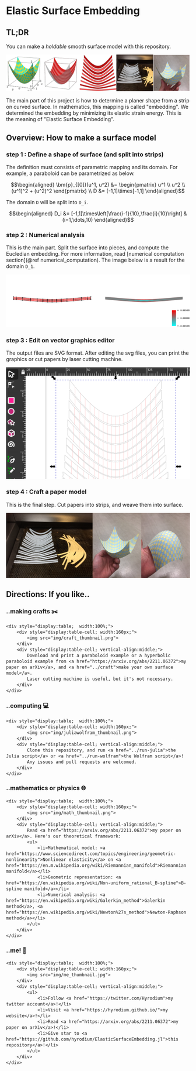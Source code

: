 # Elastic Surface Embedding

## TL;DR
You can make a *holdable* smooth surface model with this repository.

![](img/overview.png)

The main part of this project is how to determine a planer shape from a strip on curved surface.
In mathematics, this mapping is called "embedding".
We determined the embedding by minimizing its elastic strain energy.
This is the meaning of "Elastic Surface Embedding".

## Overview: How to make a surface model
### step 1 : Define a shape of surface (and split into strips)
The definition must consists of parametric mapping and its domain.
For example, a paraboloid can be parametrized as below.

```math
\begin{aligned}
\bm{p}_{[0]}(u^1, u^2)
&= \begin{pmatrix}
u^1 \\
u^2 \\
(u^1)^2 + (u^2)^2
\end{pmatrix} \\
D
&= [-1,1]\times[-1,1]
\end{aligned}
```

The domain ``D`` will be split into ``D_i``.

```math
\begin{aligned}
D_i
&= [-1,1]\times\left[\frac{i-1}{10},\frac{i}{10}\right] & (i=1,\dots,10)
\end{aligned}
```

### step 2 : Numerical analysis
This is the main part.
Split the surface into pieces, and compute the Eucledian embedding.
For more information, read [numerical computation section](@ref numerical_computation).
The image below is a result for the domain ``D_1``.

![](img/bspline_strain.png)

### step 3 : Edit on vector graphics editor
The output files are SVG format.
After editing the svg files, you can print the graphics or cut papers by laser cutting machine.

![](img/inkscape.png)

### step 4 : Craft a paper model
This is the final step.
Cut papers into strips, and weave them into surface.

![](img/assembling.png)


## Directions: If you like..
### ..making crafts ✂️
```@raw html
<div style="display:table;  width:100%;">
    <div style="display:table-cell; width:160px;">
        <img src="img/craft_thumbnail.png">
    </div>
    <div style="display:table-cell; vertical-align:middle;">
        Download and print a paraboloid example or a hyperbolic paraboloid example from <a href="https://arxiv.org/abs/2211.06372">my paper on arXiv</a>, and <a href="../craft">make your own surface model</a>.
        Laser cutting machine is useful, but it's not necessary.
    </div>
</div>
```

### ..computing 💻
```@raw html
<div style="display:table;  width:100%;">
    <div style="display:table-cell; width:160px;">
        <img src="img/juliawolfram_thumbnail.png">
    </div>
    <div style="display:table-cell; vertical-align:middle;">
        Clone this repository, and run <a href="../run-julia">the Julia script</a> or <a href="../run-wolfram">the Wolfram script</a>!
        Any issues and pull requests are welcomed.
    </div>
</div>
```

### ..mathematics or physics 🌐

```@raw html
<div style="display:table;  width:100%;">
    <div style="display:table-cell; width:160px;">
        <img src="img/math_thumbnail.png">
    </div>
    <div style="display:table-cell; vertical-align:middle;">
        Read <a href="https://arxiv.org/abs/2211.06372">my paper on arXiv</a>. Here's our theoretical framework:
        <ul>
            <li>Mathematical model: <a href="https://www.sciencedirect.com/topics/engineering/geometric-nonlinearity">Nonlinear elasticity</a> on <a href="https://en.m.wikipedia.org/wiki/Riemannian_manifold">Riemannian manifold</a></li>
            <li>Geometric representation: <a href="https://en.wikipedia.org/wiki/Non-uniform_rational_B-spline">B-spline manifold</a></li>
            <li>Numerical analysis: <a href="https://en.wikipedia.org/wiki/Galerkin_method">Galerkin method</a>, <a href="https://en.wikipedia.org/wiki/Newton%27s_method">Newton-Raphson method</a></li>
        </ul>
    </div>
</div>
```

### ..me! 🐢
```@raw html
<div style="display:table;  width:100%;">
    <div style="display:table-cell; width:160px;">
        <img src="img/me_thumbnail.jpg">
    </div>
    <div style="display:table-cell; vertical-align:middle;">
        <ul>
            <li>Follow <a href="https://twitter.com/Hyrodium">my twitter account</a>!</li>
            <li>Visit <a href="https://hyrodium.github.io/">my website</a>!</li>
            <li>Read <a href="https://arxiv.org/abs/2211.06372">my paper on arXiv</a>!</li>
            <li>Give star to <a href="https://github.com/hyrodium/ElasticSurfaceEmbedding.jl">this repository</a>!</li>
        </ul>
    </div>
</div>
```
